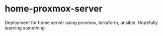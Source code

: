 # home-proxmox-server
Deployment for home server using proxmox, terraform, ansible. Hopefully learning something

